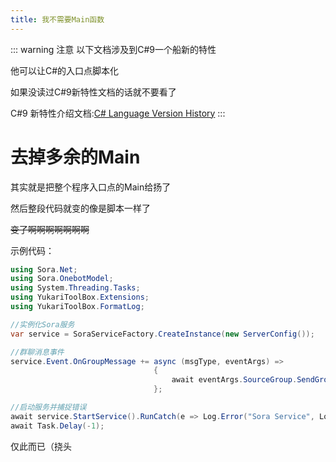 ```yaml
---
title: 我不需要Main函数
---
```


::: warning 注意
以下文档涉及到C#9一个船新的特性

他可以让C#的入口点脚本化

如果没读过C#9新特性文档的话就不要看了

C#9 新特性介绍文档:[C# Language Version History](https://github.com/dotnet/csharplang/blob/master/Language-Version-History.md)
:::

# 去掉多余的Main

其实就是把整个程序入口点的Main给扬了

然后整段代码就变的像是脚本一样了

~~变了啊啊啊啊啊啊啊~~

示例代码：

```csharp
using Sora.Net;
using Sora.OnebotModel;
using System.Threading.Tasks;
using YukariToolBox.Extensions;
using YukariToolBox.FormatLog;

//实例化Sora服务
var service = SoraServiceFactory.CreateInstance(new ServerConfig());

//群聊消息事件
service.Event.OnGroupMessage += async (msgType, eventArgs) =>
                                {
                                    await eventArgs.SourceGroup.SendGroupMessage("好耶");
                                };

//启动服务并捕捉错误
await service.StartService().RunCatch(e => Log.Error("Sora Service", Log.ErrorLogBuilder(e)));
await Task.Delay(-1);
```

仅此而已（挠头